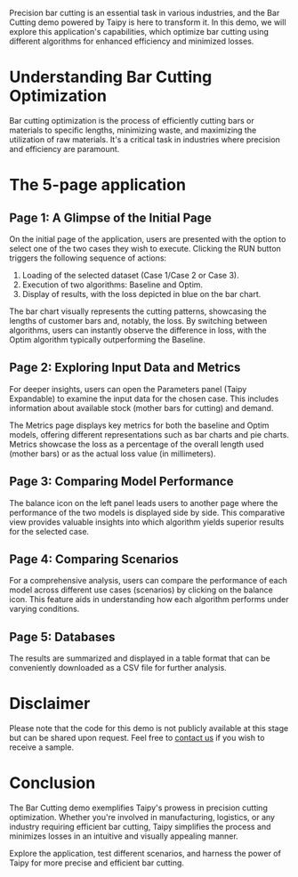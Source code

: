 Precision bar cutting is an essential task in various industries, and the Bar Cutting demo powered by Taipy is here to transform it. In this demo, we will explore this application's capabilities, which optimize bar cutting using different algorithms for enhanced efficiency and minimized losses.

# Understanding Bar Cutting Optimization

Bar cutting optimization is the process of efficiently cutting bars or materials to specific lengths, minimizing waste, and maximizing the utilization of raw materials. It's a critical task in industries where precision and efficiency are paramount.


# The 5-page application

## Page 1: A Glimpse of the Initial Page

On the initial page of the application, users are presented with the option to select one of the two cases they wish to execute. Clicking the RUN button triggers the following sequence of actions:

1. Loading of the selected dataset (Case 1/Case 2 or Case 3).
2. Execution of two algorithms: Baseline and Optim.
3. Display of results, with the loss depicted in blue on the bar chart.

The bar chart visually represents the cutting patterns, showcasing the lengths of customer bars and, notably, the loss. By switching between algorithms, users can instantly observe the difference in loss, with the Optim algorithm typically outperforming the Baseline.

## Page 2: Exploring Input Data and Metrics

For deeper insights, users can open the Parameters panel (Taipy Expandable) to examine the input data for the chosen case. This includes information about available stock (mother bars for cutting) and demand.

The Metrics page displays key metrics for both the baseline and Optim models, offering different representations such as bar charts and pie charts. Metrics showcase the loss as a percentage of the overall length used (mother bars) or as the actual loss value (in millimeters).


## Page 3: Comparing Model Performance

The balance icon on the left panel leads users to another page where the performance of the two models is displayed side by side. This comparative view provides valuable insights into which algorithm yields superior results for the selected case.


## Page 4: Comparing Scenarios 

For a comprehensive analysis, users can compare the performance of each model across different use cases (scenarios) by clicking on the balance icon. This feature aids in understanding how each algorithm performs under varying conditions.

## Page 5: Databases 
The results are summarized and displayed in a table format that can be conveniently downloaded as a CSV file for further analysis.


# Disclaimer

Please note that the code for this demo is not publicly available at this stage but can be shared upon request. Feel free to [contact us](https://www.taipy.io/contact-us/) if you wish to receive a sample.

# Conclusion

The Bar Cutting demo exemplifies Taipy's prowess in precision cutting optimization. Whether you're involved in manufacturing, logistics, or any industry requiring efficient bar cutting, Taipy simplifies the process and minimizes losses in an intuitive and visually appealing manner.

Explore the application, test different scenarios, and harness the power of Taipy for more precise and efficient bar cutting.

